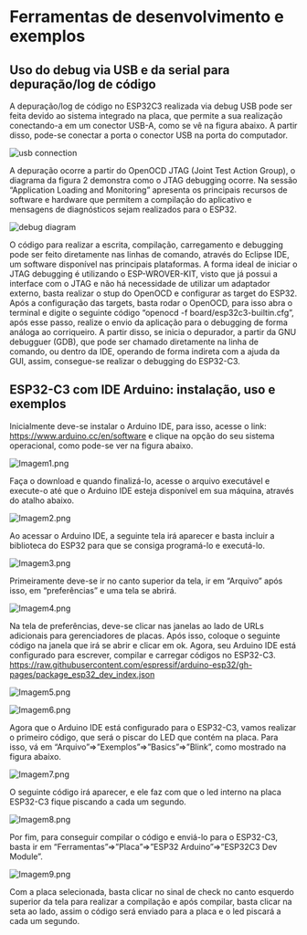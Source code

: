 # Ferramentas de desenvolvimento e exemplos

## Uso do debug via USB e da serial para depuração/log de código


A depuração/log de código no ESP32C3 realizada via debug USB pode ser feita devido ao sistema integrado na placa, que permite a sua realização conectando-a em um conector USB-A, como se vê na figura abaixo. A partir disso, pode-se conectar a porta o conector USB na porta do computador.

![usb connection](https://www.visualmicro.com/pics/Debug-Help-ESP32C3-USB-Connections.png)


A depuração ocorre a partir do OpenOCD JTAG (Joint Test Action Group), o diagrama da figura 2 demonstra como o JTAG debugging ocorre. Na sessão “Application Loading and Monitoring” apresenta os principais recursos de software e hardware que permitem a compilação do aplicativo e mensagens de diagnósticos sejam realizados para o ESP32.

![debug diagram](https://docs.espressif.com/projects/esp-idf/en/latest/esp32/_images/jtag-debugging-overview.jpg)

O código para realizar a escrita, compilação, carregamento e debugging pode ser feito diretamente nas linhas de comando, através do Eclipse IDE, um software disponível nas principais plataformas. 
	A forma ideal de iniciar o JTAG debugging é utilizando o ESP-WROVER-KIT, visto que já possui a interface com o JTAG e não há necessidade de utilizar um adaptador externo, basta realizar o stup do OpenOCD e configurar as target do ESP32. 
	Após a configuração das targets, basta rodar o OpenOCD, para isso abra o terminal e digite o seguinte código “openocd -f board/esp32c3-builtin.cfg”, após esse passo, realize o envio da aplicação para o debugging de forma análoga ao corriqueiro. A partir disso, se inicia o depurador, a partir da GNU debugguer (GDB), que pode ser chamado diretamente na linha de comando, ou dentro da IDE, operando de forma indireta com a ajuda da GUI, assim, consegue-se realizar o debugging do ESP32-C3.

## ESP32-C3 com IDE Arduino: instalação, uso e exemplos

Inicialmente deve-se instalar o Arduino IDE, para isso, acesse o link: https://www.arduino.cc/en/software e clique na opção do seu sistema operacional, como pode-se ver na figura abaixo.

![Imagem1.png](https://raw.githubusercontent.com/marcusvims/risc-v/main/cap03/Imagens/Imagem1.png)

Faça o download e quando finalizá-lo, acesse o arquivo executável e execute-o até que o Arduino IDE esteja disponível em sua máquina, através do atalho abaixo.

![Imagem2.png](https://raw.githubusercontent.com/marcusvims/risc-v/main/cap03/Imagens/Imagem2.png)

Ao acessar o Arduino IDE, a seguinte tela irá aparecer e basta incluir a biblioteca do ESP32 para que se consiga programá-lo e executá-lo.

![Imagem3.png](https://raw.githubusercontent.com/marcusvims/risc-v/main/cap03/Imagens/Imagem3.png)

Primeiramente deve-se ir no canto superior da tela, ir em “Arquivo” após isso, em “preferências” e uma tela se abrirá.

![Imagem4.png](https://raw.githubusercontent.com/marcusvims/risc-v/main/cap03/Imagens/Imagem4.png)

Na tela de preferências, deve-se clicar nas janelas ao lado de URLs adicionais para gerenciadores de placas. Após isso, coloque o seguinte código na janela que irá se abrir e clicar em ok. Agora, seu Arduino IDE está configurado para escrever, compilar e carregar códigos no ESP32-C3. 
https://raw.githubusercontent.com/espressif/arduino-esp32/gh-pages/package_esp32_dev_index.json

![Imagem5.png](https://raw.githubusercontent.com/marcusvims/risc-v/main/cap03/Imagens/Imagem5.png)

![Imagem6.png](https://raw.githubusercontent.com/marcusvims/risc-v/main/cap03/Imagens/Imagem6.png)

Agora que o Arduino IDE está configurado para o ESP32-C3, vamos realizar o primeiro código, que será o piscar do LED que contém na placa. Para isso, vá em “Arquivo”=>”Exemplos”=>”Basics”=>”Blink”, como mostrado na figura abaixo.

![Imagem7.png](https://raw.githubusercontent.com/marcusvims/risc-v/main/cap03/Imagens/Imagem7.png)

O seguinte código irá aparecer, e ele faz com que o led interno na placa ESP32-C3 fique piscando a cada um segundo.

![Imagem8.png](https://raw.githubusercontent.com/marcusvims/risc-v/main/cap03/Imagens/Imagem8.png)

Por fim, para conseguir compilar o código e enviá-lo para o ESP32-C3, basta ir em “Ferramentas”=>”Placa”=>”ESP32 Arduino”=>”ESP32C3 Dev Module”.

![Imagem9.png](https://raw.githubusercontent.com/marcusvims/risc-v/main/cap03/Imagens/Imagem9.png)

Com a placa selecionada, basta clicar no sinal de check no canto esquerdo superior da tela para realizar a compilação e após compilar, basta clicar na seta ao lado, assim o código será enviado para a placa e o led piscará a cada um segundo.
	
